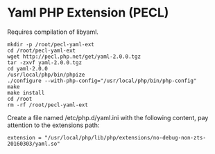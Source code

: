 # Yaml PHP Extension (PECL)

Requires compilation of libyaml.

```
mkdir -p /root/pecl-yaml-ext
cd /root/pecl-yaml-ext
wget http://pecl.php.net/get/yaml-2.0.0.tgz
tar -zxvf yaml-2.0.0.tgz
cd yaml-2.0.0
/usr/local/php/bin/phpize
./configure --with-php-config="/usr/local/php/bin/php-config"
make
make install
cd /root
rm -rf /root/pecl-yaml-ext
```

Create a file named /etc/php.d/yaml.ini with the following content, pay attention to the extensions path:
```
extension = "/usr/local/php/lib/php/extensions/no-debug-non-zts-20160303/yaml.so"
```
